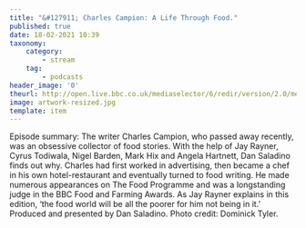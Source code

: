 ```yaml
---
title: "&#127911; Charles Campion: A Life Through Food."
published: true
date: 18-02-2021 10:39
taxonomy:
    category:
        - stream
    tag:
        - podcasts
header_image: '0'
theurl: http://open.live.bbc.co.uk/mediaselector/6/redir/version/2.0/mediaset/audio-nondrm-download/proto/http/vpid/p096v66p.mp3
image: artwork-resized.jpg
template: item
--- 
```

Episode summary: The writer Charles Campion, who passed away recently, was an obsessive collector of food stories. With the help of Jay Rayner, Cyrus Todiwala, Nigel Barden, Mark Hix and Angela Hartnett, Dan Saladino finds out why. Charles had first worked in advertising, then became a chef in his own hotel-restaurant and eventually turned to food writing. He made numerous appearances on The Food Programme and was a longstanding judge in the BBC Food and Farming Awards. As Jay Rayner explains in this edition, ‘the food world will be all the poorer for him not being in it.’ Produced and presented by Dan Saladino. Photo credit: Dominick Tyler.
